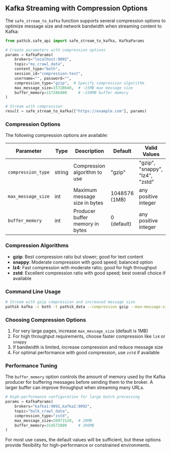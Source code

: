 ## Kafka Streaming with Compression Options

The `safe_stream_to_kafka` function supports several compression options to optimize message size and network bandwidth when streaming content to Kafka:

```python
from pathik.safe_api import safe_stream_to_kafka, KafkaParams

# Create parameters with compression options
params = KafkaParams(
    brokers="localhost:9092",
    topic="my_crawl_data",
    content_type="both",
    session_id="compression-test",
    username="", password="",
    compression_type="gzip",  # Specify compression algorithm
    max_message_size=15728640,  # ~15MB max message size
    buffer_memory=157286400     # ~150MB buffer memory
)

# Stream with compression
result = safe_stream_to_kafka(["https://example.com"], params)
```

### Compression Options

The following compression options are available:

| Parameter | Type | Description | Default | Valid Values |
|-----------|------|-------------|---------|--------------|
| `compression_type` | string | Compression algorithm to use | "gzip" | "gzip", "snappy", "lz4", "zstd" |
| `max_message_size` | int | Maximum message size in bytes | 1048576 (1MB) | any positive integer |
| `buffer_memory` | int | Producer buffer memory in bytes | 0 (default) | any positive integer |

### Compression Algorithms

- **gzip**: Best compression ratio but slower; good for text content
- **snappy**: Moderate compression with good speed; balanced option
- **lz4**: Fast compression with moderate ratio; good for high throughput
- **zstd**: Excellent compression ratio with good speed; best overall choice if available

### Command Line Usage

```bash
# Stream with gzip compression and increased message size
pathik kafka -c both -t pathik_data --compression gzip --max-message-size 15728640 --buffer-memory 157286400 https://example.com
```

### Choosing Compression Options

1. For very large pages, increase `max_message_size` (default is 1MB)
2. For high throughput requirements, choose faster compression like `lz4` or `snappy`
3. If bandwidth is limited, increase compression and reduce message size
4. For optimal performance with good compression, use `zstd` if available

### Performance Tuning

The `buffer_memory` option controls the amount of memory used by the Kafka producer for buffering messages 
before sending them to the broker. A larger buffer can improve throughput when streaming many URLs.

```python
# High-performance configuration for large batch processing
params = KafkaParams(
    brokers="kafka1:9092,kafka2:9092",
    topic="bulk_crawl_data",
    compression_type="zstd",
    max_message_size=20971520,  # 20MB
    buffer_memory=314572800     # 300MB
)
```

For most use cases, the default values will be sufficient, but these options provide flexibility
for high-performance or constrained environments. 
